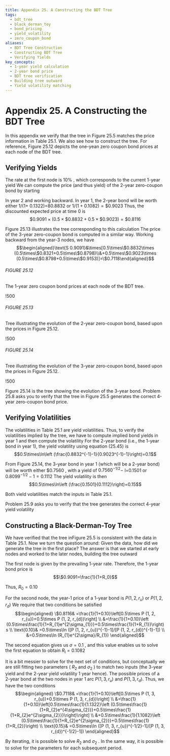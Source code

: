 ```yaml
---
title: Appendix 25. A Constructing the BDT Tree
tags:
  - bdt_tree
  - black_derman_toy
  - bond_pricing
  - yield_volatility
  - zero_coupon_bond
aliases:
  - BDT Tree Construction
  - Constructing BDT Tree
  - Verifying Yields
key_concepts:
  - 1-year yield calculation
  - 2-year bond price
  - BDT tree verification
  - Building tree outward
  - Yield volatility matching
---
```


# Appendix 25. A Constructing the BDT Tree

In this appendix we verify that the tree in Figure 25.5 matches the price information in Table 25.1. We also see how to construct the tree. For reference,  Figure 25.12 depicts the one-yean zero coupon bond prices at each node of the BDT tree.

## Verifying Yields

The rate at the first node is $10\%$ ,  which corresponds to the current 1-year yield We can compute the price (and thus yield) of the 2-year zero-coupon bond by starting

In year 2 and working backward. In year 1,  the 2-year bond will be worth either 1/(1+ 0.1322)=80.8832 or $1/(1+0.1082)=\$0.9023$ Thus,  the discounted expected price at time 0 is
$$\$0.9091\times (0.5\times\$0.8832+0.5\times\$0.9023)=\$0.8116$$

Figure 25.13 illustrates the tree corresponding to this calculation The price of the 3-year zero-coupon bond is computed in a similar way. Working backward from the year-3 nodes,  we have
$$\begin{aligned}\text{S 0.9091}&\times[0.5\times\$0.8832\times (0.5\times\$0.8321+0.5\times\$0.8798)\\&+0.5\times\$0.9023\times (0.5\times\$0.8798+0.5\times\$0.9153)]=\$0.7118\end{aligned}$$

###### FIGURE 25.12
The 1-year zero coupon bond prices at each node of the BDT tree.

 !500

###### FIGURE 25.13
Tree illustrating the evolution of the 2-year zero-coupon bond,  based upon the prices in Figure 25.12.

 !500

###### FIGURE 25.14
Tree illustrating the evolution of the 3-year zero-coupon bond,  based upon the prices in Figure 25.12.

 !500

Figure 25.14 is the tree showing the evolution of the 3-year bond. Problem 25.8 asks you to verify that the tree in Figure 25.5 generates the correct 4-year zero-coupon bond price.

## Verifying Volatilities

The volatilities in Table 25.1 are yield volatilities. Thus,  to verify the volatilities implied by the tree,  we have to compute implied bond yields in year 1 and then compute the volatility For the 2-year bond (i.e.,  the 1-year bond in year 1),  the yield volatility using equation (25.45) is
$$0.5\times\ln\left (\frac{0.8832^{-1}-1}{0.9023^{-1}-1}\right)=0.1$$

From Figure 25.14,  the 3-year bond in year 1 (which will be a 2-year bond) will be worth either $\$0.7560$ ,        with a yield of $0.7560^{-1/2}-$ l=0.1501 or $0.8099^{-1/2}-1=0.1112$ The yield volatility is then
$$0.5\times\ln\left (\frac{0.1501}{0.1112}\right)=0.15$$

Both vield volatilities match the inputs in Table 25.1.

Problem 25.9 asks you to verify that the tree generates the correct 4-year yield volatility

## Constructing a Black-Derman-Toy Tree

We have verified that the tree inFigure 25.5 is consistent with the data in Table 25.1. Now we turn the question around: Given the data,  how did we generate the tree in the first place? The answer is that we started at early nodes and worked to the later nodes,  building the tree outward

The first node is given by the prevailing 1-year rate. Therefore,  the 1-year bond price is
$$\$0.9091=\frac{1}{1+R_0}$$

Thus,  $R_{0}=0.10$

For the second node,  the year-1 price of a 1-year bond is $P (1,        2,        r_{u})$ or $P (1,        2,        r_{d})$ We require that two conditions be satisfied
$$\begin{aligned}
\$0.8116& =\frac{1}{1+0.10}\left[0.5\times P (1,        2,        r_{u})+0.5\times P (1,        2,        r_{d})\right] \\
&=\frac{1}{1+0.10}\left (0.5\times\frac{1}{1+R_{1}e^{2\sigma_{1}}}+0.5\times\frac{1}{1+R_{1}}\right) s \\
\text{0.10}& =0.5\times\ln ([P (1,        2,        r_{u})^{-1}-1]/[P (1,        2,        r_{d})^{-1}-1]) \\
&=0.5\times\ln (R_{1}e^{2\sigma}/R_{1})
\end{aligned}$$

The second equation gives us $\sigma=0.1$ ,        and this value enables us to solve the first equation to obtain $R_{\mathrm{l}}=0.1082$

It is a bit messier to solve for the next set of conditions,        but conceptually we are still fitting two parameters ( $R_{2}$ and $\sigma_{2}$ ) to match two inputs (the 3-year yield and the 2-year yield volatility 1 year hence). The possible prices of a 2-year bond at the two nodes in year 1 arc $P (1,        3,        r_{u})$ and $P (1,        3,        r_{d}).$ Thus,        we have the two conditions
$$\begin{aligned}
\$0.7118& =\frac{1}{1+0.10}\left[0.5\times P (1,        3,        r_{u})+0.5\times P (1,        3,        r_{d})\right] \\
&=\frac{1}{1+0.10}\left[0.5\times\frac{1}{1.1322}\left (0.5\times\frac{1}{1+R_{2}e^{4\sigma_{2}}}+0.5\times\frac{1}{1+R_{2}e^{2\sigma_{2}}}\right)\right] \\
&+0.5\times\frac{1}{1.1082}\left (0.5\times\frac{1}{1+R_{2}e^{2\sigma_{2}}}+0.5\times\frac{1}{1+R_{2}}\right) \\
\text{0.15}& =0.5\times\ln ([P (1,        3,        r_{u})^{-1/2}-1]/[P (1,        3,        r_{d})^{-1/2}-1]) 
\end{aligned}$$

By iterating,        it is possible to solve $R_{2}$ and $\sigma_{2}$ . In the same way,        it is possible to solve for the parameters for each subsequent period.
